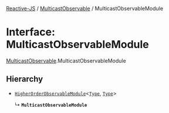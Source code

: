 [Reactive-JS](../README.md) / [MulticastObservable](../modules/MulticastObservable.md) / MulticastObservableModule

# Interface: MulticastObservableModule

[MulticastObservable](../modules/MulticastObservable.md).MulticastObservableModule

## Hierarchy

- [`HigherOrderObservableModule`](types.HigherOrderObservableModule.md)<[`Type`](../modules/MulticastObservable.md#type), [`Type`](../modules/DeferredObservable.md#type)\>

  ↳ **`MulticastObservableModule`**
